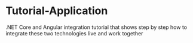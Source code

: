 # Tutorial-Application
.NET Core and Angular integration tutorial that shows step by step how to integrate these two technologies live and work together
